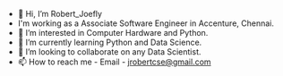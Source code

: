 - 👋 Hi, I’m Robert_Joefly
-    I'm working as a Associate Software Engineer in Accenture, Chennai.  
- 👀 I’m interested in Computer Hardware and Python.
- 🌱 I’m currently learning Python and Data Science.
- 💞️ I’m looking to collaborate on any Data Scientist.
- 📫 How to reach me - Email - jrobertcse@gmail.com

<!---
RobertJoefly/RobertJoefly is a ✨ special ✨ repository because its `README.md` (this file) appears on your GitHub profile.
You can click the Preview link to take a look at your changes.
--->
